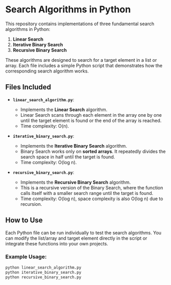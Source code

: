 # Search Algorithms in Python

This repository contains implementations of three fundamental search algorithms in Python:

1. **Linear Search**
2. **Iterative Binary Search**
3. **Recursive Binary Search**

These algorithms are designed to search for a target element in a list or array. Each file includes a simple Python script that demonstrates how the corresponding search algorithm works.

## Files Included

- **`linear_search_algorithm.py`**: 
  - Implements the **Linear Search** algorithm.
  - Linear Search scans through each element in the array one by one until the target element is found or the end of the array is reached.
  - Time complexity: O(n).
  
- **`iterative_binary_search.py`**:
  - Implements the **Iterative Binary Search** algorithm.
  - Binary Search works only on **sorted arrays**. It repeatedly divides the search space in half until the target is found.
  - Time complexity: O(log n).

- **`recursive_binary_search.py`**:
  - Implements the **Recursive Binary Search** algorithm.
  - This is a recursive version of the Binary Search, where the function calls itself with a smaller search range until the target is found.
  - Time complexity: O(log n), space complexity is also O(log n) due to recursion.

## How to Use

Each Python file can be run individually to test the search algorithms. You can modify the list/array and target element directly in the script or integrate these functions into your own projects.

### Example Usage:
```bash
python linear_search_algorithm.py
python iterative_binary_search.py
python recursive_binary_search.py
